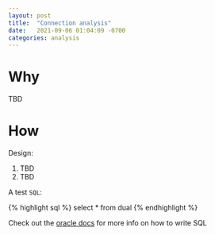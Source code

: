 ```yaml
---
layout: post
title:  "Connection analysis"
date:   2021-09-06 01:04:09 -0700
categories: analysis
---
```

# Why
TBD

# How
Design:
1. TBD
2. TBD

A test `SQL`:

{% highlight sql %}
select * from dual
{% endhighlight %}

Check out the [oracle docs][oracle-19c-docs] for more info on how to write SQL

[oracle-19c-docs]: https://docs.oracle.com/en/database/oracle/oracle-database/19/index.html